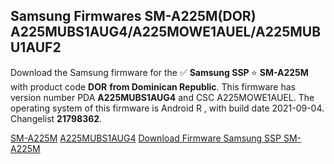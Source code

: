 <h2>Samsung Firmwares SM-A225M(DOR) A225MUBS1AUG4/A225MOWE1AUEL/A225MUBU1AUF2</h2>
Download the Samsung firmware for the ✅ <strong>Samsung SSP </strong> ⭐ <strong>SM-A225M</strong> with product code <strong>DOR</strong> <strong> from Dominican Republic</strong>. This firmware has version number PDA <strong>A225MUBS1AUG4</strong> and CSC A225MOWE1AUEL. The operating system of this firmware is Android R , with build date 2021-09-04. Changelist <strong>21798362</strong>.


[SM-A225M](https://samfirm.shop/samsung/model/SM-A225M)
[A225MUBS1AUG4](https://samfirm.shop/samsung/pda/A225MUBS1AUG4)
[Download Firmware Samsung SSP SM-A225M](https://samfirm.shop/samsung/firmware/452415)
